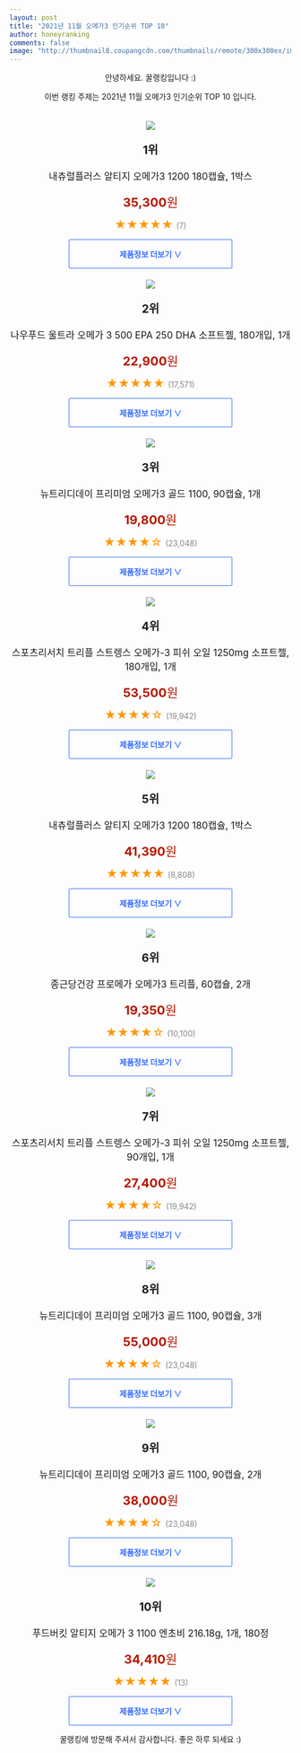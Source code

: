 ```yaml
--- 
layout: post 
title: "2021년 11월 오메가3 인기순위 TOP 10" 
author: honeyranking 
comments: false 
image: "http://thumbnail8.coupangcdn.com/thumbnails/remote/300x300ex/image/retail/images/303118345874943-718651f7-6b55-45c3-8c7b-fa908aadaed1.jpg" 
--- 
```

<p style="text-align: center;">안녕하세요. 꿀랭킹입니다 :)</p> <p style="text-align: center;">이번 랭킹 주제는 2021년 11월 오메가3 인기순위 TOP 10 입니다.</p><center><img src="http://thumbnail8.coupangcdn.com/thumbnails/remote/300x300ex/image/retail/images/303118345874943-718651f7-6b55-45c3-8c7b-fa908aadaed1.jpg" style="margin-top:20px" /></center> <p style="text-align: center; font-size: 20px"><b>1위</b></p> <p style="text-align: center; font-size: 17px">내츄럴플러스 알티지 오메가3 1200 180캡슐, 1박스</p> <p style="text-align: center;"><span style="color: #b61800; font-size: 22px;"><b>35,300</b>원</span></p> <p style="text-align: center;"><span style="color: #ff9600; font-size: 20px;">★★★★★ </span><span style="color: #878787;">(7)</span></p> <center><a href=""> <div style="font-size: 14px; display: inline-block; padding: 15px 90px; color: #346aff; border-radius: 2px; border: 1px solid #346aff; cursor: pointer;"><b>제품정보 더보기 &or;</b></div> </a></center><center><img src="http://thumbnail8.coupangcdn.com/thumbnails/remote/300x300ex/image/vendor_inventory/c37b/4a7acac3c6f7953f6e8de3646598ad79c595bed353de53d0d45f0835b1a1.png" style="margin-top:20px" /></center> <p style="text-align: center; font-size: 20px"><b>2위</b></p> <p style="text-align: center; font-size: 17px">나우푸드 울트라 오메가 3 500 EPA 250 DHA 소프트젤, 180개입, 1개</p> <p style="text-align: center;"><span style="color: #b61800; font-size: 22px;"><b>22,900</b>원</span></p> <p style="text-align: center;"><span style="color: #ff9600; font-size: 20px;">★★★★★ </span><span style="color: #878787;">(17,571)</span></p> <center><a href=""> <div style="font-size: 14px; display: inline-block; padding: 15px 90px; color: #346aff; border-radius: 2px; border: 1px solid #346aff; cursor: pointer;"><b>제품정보 더보기 &or;</b></div> </a></center><center><img src="http://thumbnail8.coupangcdn.com/thumbnails/remote/300x300ex/image/product/image/vendoritem/2019/06/18/3000085957/214f3702-2f27-4f07-8ee1-4a15a24fbe66.jpg" style="margin-top:20px" /></center> <p style="text-align: center; font-size: 20px"><b>3위</b></p> <p style="text-align: center; font-size: 17px">뉴트리디데이 프리미엄 오메가3 골드 1100, 90캡슐, 1개</p> <p style="text-align: center;"><span style="color: #b61800; font-size: 22px;"><b>19,800</b>원</span></p> <p style="text-align: center;"><span style="color: #ff9600; font-size: 20px;">★★★★☆ </span><span style="color: #878787;">(23,048)</span></p> <center><a href="https://coupa.ng/b9726q"> <div style="font-size: 14px; display: inline-block; padding: 15px 90px; color: #346aff; border-radius: 2px; border: 1px solid #346aff; cursor: pointer;"><b>제품정보 더보기 &or;</b></div> </a></center><center><img src="http://thumbnail10.coupangcdn.com/thumbnails/remote/300x300ex/image/vendor_inventory/images/2019/01/18/21/6/bef24d49-1dc6-4192-a935-d1a3095334e3.jpg" style="margin-top:20px" /></center> <p style="text-align: center; font-size: 20px"><b>4위</b></p> <p style="text-align: center; font-size: 17px">스포츠리서치 트리플 스트렝스 오메가-3 피쉬 오일 1250mg 소프트젤, 180개입, 1개</p> <p style="text-align: center;"><span style="color: #b61800; font-size: 22px;"><b>53,500</b>원</span></p> <p style="text-align: center;"><span style="color: #ff9600; font-size: 20px;">★★★★☆ </span><span style="color: #878787;">(19,942)</span></p> <center><a href=""> <div style="font-size: 14px; display: inline-block; padding: 15px 90px; color: #346aff; border-radius: 2px; border: 1px solid #346aff; cursor: pointer;"><b>제품정보 더보기 &or;</b></div> </a></center><center><img src="http://thumbnail10.coupangcdn.com/thumbnails/remote/300x300ex/image/retail/images/303027439477528-c9726ff7-770f-4d2c-af32-8c4359949e45.jpg" style="margin-top:20px" /></center> <p style="text-align: center; font-size: 20px"><b>5위</b></p> <p style="text-align: center; font-size: 17px">내츄럴플러스 알티지 오메가3 1200 180캡슐, 1박스</p> <p style="text-align: center;"><span style="color: #b61800; font-size: 22px;"><b>41,390</b>원</span></p> <p style="text-align: center;"><span style="color: #ff9600; font-size: 20px;">★★★★★ </span><span style="color: #878787;">(8,808)</span></p> <center><a href="https://coupa.ng/b9726v"> <div style="font-size: 14px; display: inline-block; padding: 15px 90px; color: #346aff; border-radius: 2px; border: 1px solid #346aff; cursor: pointer;"><b>제품정보 더보기 &or;</b></div> </a></center><center><img src="http://thumbnail7.coupangcdn.com/thumbnails/remote/300x300ex/image/retail/images/432663827970485-fa0a5c3a-e75c-4d17-858c-1addf4a8741c.jpg" style="margin-top:20px" /></center> <p style="text-align: center; font-size: 20px"><b>6위</b></p> <p style="text-align: center; font-size: 17px">종근당건강 프로메가 오메가3 트리플, 60캡슐, 2개</p> <p style="text-align: center;"><span style="color: #b61800; font-size: 22px;"><b>19,350</b>원</span></p> <p style="text-align: center;"><span style="color: #ff9600; font-size: 20px;">★★★★☆ </span><span style="color: #878787;">(10,100)</span></p> <center><a href="https://coupa.ng/b9726y"> <div style="font-size: 14px; display: inline-block; padding: 15px 90px; color: #346aff; border-radius: 2px; border: 1px solid #346aff; cursor: pointer;"><b>제품정보 더보기 &or;</b></div> </a></center><center><img src="http://thumbnail7.coupangcdn.com/thumbnails/remote/300x300ex/image/vendor_inventory/4833/7f116eaa950280996f5915f81d674d15f82a933ed417290018a97aa37d11.jpg" style="margin-top:20px" /></center> <p style="text-align: center; font-size: 20px"><b>7위</b></p> <p style="text-align: center; font-size: 17px">스포츠리서치 트리플 스트렝스 오메가-3 피쉬 오일 1250mg 소프트젤, 90개입, 1개</p> <p style="text-align: center;"><span style="color: #b61800; font-size: 22px;"><b>27,400</b>원</span></p> <p style="text-align: center;"><span style="color: #ff9600; font-size: 20px;">★★★★☆ </span><span style="color: #878787;">(19,942)</span></p> <center><a href=""> <div style="font-size: 14px; display: inline-block; padding: 15px 90px; color: #346aff; border-radius: 2px; border: 1px solid #346aff; cursor: pointer;"><b>제품정보 더보기 &or;</b></div> </a></center><center><img src="http://thumbnail7.coupangcdn.com/thumbnails/remote/300x300ex/image/retail/images/432026018944338-348f14da-8e65-4897-b2d5-e00e9ddc7785.jpg" style="margin-top:20px" /></center> <p style="text-align: center; font-size: 20px"><b>8위</b></p> <p style="text-align: center; font-size: 17px">뉴트리디데이 프리미엄 오메가3 골드 1100, 90캡슐, 3개</p> <p style="text-align: center;"><span style="color: #b61800; font-size: 22px;"><b>55,000</b>원</span></p> <p style="text-align: center;"><span style="color: #ff9600; font-size: 20px;">★★★★☆ </span><span style="color: #878787;">(23,048)</span></p> <center><a href="https://coupa.ng/b9726A"> <div style="font-size: 14px; display: inline-block; padding: 15px 90px; color: #346aff; border-radius: 2px; border: 1px solid #346aff; cursor: pointer;"><b>제품정보 더보기 &or;</b></div> </a></center><center><img src="http://thumbnail6.coupangcdn.com/thumbnails/remote/300x300ex/image/product/image/vendoritem/2019/06/18/4687704852/c1aca026-2a09-47f8-a106-13fe643aaf9f.jpg" style="margin-top:20px" /></center> <p style="text-align: center; font-size: 20px"><b>9위</b></p> <p style="text-align: center; font-size: 17px">뉴트리디데이 프리미엄 오메가3 골드 1100, 90캡슐, 2개</p> <p style="text-align: center;"><span style="color: #b61800; font-size: 22px;"><b>38,000</b>원</span></p> <p style="text-align: center;"><span style="color: #ff9600; font-size: 20px;">★★★★☆ </span><span style="color: #878787;">(23,048)</span></p> <center><a href="https://coupa.ng/b9726D"> <div style="font-size: 14px; display: inline-block; padding: 15px 90px; color: #346aff; border-radius: 2px; border: 1px solid #346aff; cursor: pointer;"><b>제품정보 더보기 &or;</b></div> </a></center><center><img src="http://thumbnail9.coupangcdn.com/thumbnails/remote/300x300ex/image/rs_quotation_api/zyitx3ab/37ec3fca845e4d87b6710ec7a2c30d0f.jpg" style="margin-top:20px" /></center> <p style="text-align: center; font-size: 20px"><b>10위</b></p> <p style="text-align: center; font-size: 17px">푸드버킷 알티지 오메가 3 1100 엔초비 216.18g, 1개, 180정</p> <p style="text-align: center;"><span style="color: #b61800; font-size: 22px;"><b>34,410</b>원</span></p> <p style="text-align: center;"><span style="color: #ff9600; font-size: 20px;">★★★★★ </span><span style="color: #878787;">(13)</span></p> <center><a href="https://coupa.ng/b9726F"> <div style="font-size: 14px; display: inline-block; padding: 15px 90px; color: #346aff; border-radius: 2px; border: 1px solid #346aff; cursor: pointer;"><b>제품정보 더보기 &or;</b></div> </a></center> <p style="text-align: center;">꿀랭킹에 방문해 주셔서 감사합니다. 좋은 하루 되세요 :)</p>
